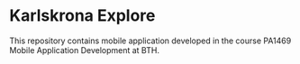 # Karlskrona Explore
 This repository contains mobile application developed in the course PA1469  Mobile Application Development at BTH.
